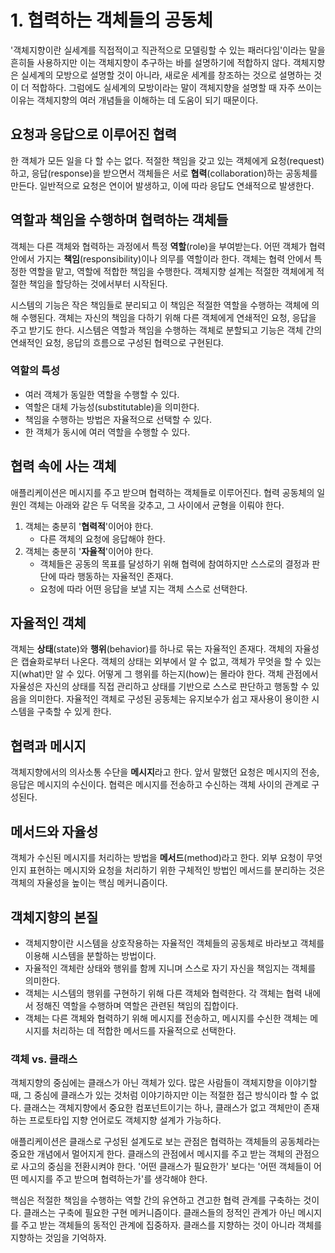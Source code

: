 # 1. 협력하는 객체들의 공동체

'객체지향이란 실세계를 직접적이고 직관적으로 모델링할 수 있는 패러다임'이라는 말을 흔히들 사용하지만 이는 객체지향이 추구하는 바를 설명하기에 적합하지 않다. 객체지향은 실세계의 모방으로 설명할 것이 아니라, 새로운 세계를 창조하는 것으로 설명하는 것이 더 적합하다. 그럼에도 실세계의 모방이라는 말이 객체지향을 설명할 때 자주 쓰이는 이유는 객체지향의 여러 개념들을 이해하는 데 도움이 되기 때문이다.



## 요청과 응답으로 이루어진 협력

한 객체가 모든 일을 다 할 수는 없다. 적절한 책임을 갖고 있는 객체에게 요청(request)하고, 응답(response)을 받으면서 객체들은 서로 **협력**(collaboration)하는 공동체를 만든다. 일반적으로 요청은 연이어 발생하고, 이에 따라 응답도 연쇄적으로 발생한다. 



## 역할과 책임을 수행하며 협력하는 객체들

객체는 다른 객체와 협력하는 과정에서 특정 **역할**(role)을 부여받는다. 어떤 객체가 협력 안에서 가지는 **책임**(responsibility)이나 의무를 역할이라 한다. 객체는 협력 안에서 특정한 역할을 맡고, 역할에 적합한 책임을 수행한다. 객체지향 설계는 적절한 객체에게 적절한 책임을 할당하는 것에서부터 시작된다. 

시스템의 기능은 작은 책임들로 분리되고 이 책임은 적절한 역할을 수행하는 객체에 의해 수행된다. 객체는 자신의 책임을 다하기 위해 다른 객체에게 연쇄적인 요청, 응답을 주고 받기도 한다. 시스템은 역할과 책임을 수행하는 객체로 분할되고 기능은 객체 간의 연쇄적인 요청, 응답의 흐름으로 구성된 협력으로 구현된댜.

### 역할의 특성

* 여러 객체가 동일한 역할을 수행할 수 있다.
* 역할은 대체 가능성(substitutable)을 의미한다.
* 책임을 수행하는 방법은 자율적으로 선택할 수 있다.
* 한 객체가 동시에 여러 역할을 수행할 수 있다.



## 협력 속에 사는 객체

애플리케이션은 메시지를 주고 받으며 협력하는 객체들로 이루어진다. 협력 공동체의 일원인 객체는 아래와 같은 두 덕목을 갖추고, 그 사이에서 균형을 이뤄야 한다.

1. 객체는 충분히 '**협력적**'이어야 한다.
   - 다른 객체의 요청에 응답해야 한다.
2. 객체는 충분히 '**자율적**'이어야 한다.
   * 객체들은 공동의 목표를 달성하기 위해 협력에 참여하지만 스스로의 결정과 판단에 따라 행동하는 자율적인 존재다. 
   * 요청에 따라 어떤 응답을 보낼 지는 객체 스스로 선택한다.



## 자율적인 객체

객체는 **상태**(state)와 **행위**(behavior)를 하나로 묶는 자율적인 존재다. 객체의 자율성은 캡슐화로부터 나온다. 객체의 상태는 외부에서 알 수 없고, 객체가 무엇을 할 수 있는지(what)만 알 수 있다. 어떻게 그 행위를 하는지(how)는 몰라야 한다. 객체 관점에서 자율성은 자신의 상태를 직접 관리하고 상태를 기반으로 스스로 판단하고 행동할 수 있음을 의미한다. 자율적인 객체로 구성된 공동체는 유지보수가 쉽고 재사용이 용이한 시스템을 구축할 수 있게 한다.



## 협력과 메시지

객체지향에서의 의사소통 수단을 **메시지**라고 한다. 앞서 말했던 요청은 메시지의 전송, 응답은 메시지의 수신이다. 협력은 메시지를 전송하고 수신하는 객체 사이의 관계로 구성된다. 



## 메서드와 자율성

객체가 수신된 메시지를 처리하는 방법을 **메서드**(method)라고 한다. 외부 요청이 무엇인지 표현하는 메시지와 요청을 처리하기 위한 구체적인 방법인 메서드를 분리하는 것은 객체의 자율성을 높이는 핵심 메커니즘이다. 



## 객체지향의 본질

* 객체지향이란 시스템을 상호작용하는 자율적인 객체들의 공동체로 바라보고 객체를 이용해 시스템을 분할하는 방법이다.
* 자율적인 객체란 상태와 행위를 함께 지니며 스스로 자기 자신을 책임지는 객체를 의미한다.
* 객체는 시스템의 행위를 구현하기 위해 다른 객체와 협력한다. 각 객체는 협력 내에서 정해진 역할을 수행하며 역할은 관련된 책임의 집합이다.
* 객체는 다른 객체와 협력하기 위해 메시지를 전송하고, 메시지를 수신한 객체는 메시지를 처리하는 데 적합한 메서드를 자율적으로 선택한다.



### 객체 vs. 클래스

객체지향의 중심에는 클래스가 아닌 객체가 있다. 많은 사람들이 객체지향을 이야기할 때, 그 중심에 클래스가 있는 것처럼 이야기하지만 이는 적절한 접근 방식이라 할 수 없다. 클래스는 객체지향에서 중요한 컴포넌트이기는 하나, 클래스가 없고 객체만이 존재하는 프로토타입 지향 언어로도 객체지향 설계가 가능하다. 

애플리케이션은 클래스로 구성된 설계도로 보는 관점은 협력하는 객체들의 공동체라는 중요한 개념에서 멀어지게 한다. 클래스의 관점에서 메시지를 주고 받는 객체의 관점으로 사고의 중심을 전환시켜야 한다. '어떤 클래스가 필요한가' 보다는 '어떤 객체들이 어떤 메시지를 주고 받으며 협력하는가'를 생각해야 한다. 

핵심은 적절한 책임을 수행하는 역할 간의 유연하고 견고한 협력 관계를 구축하는 것이다. 클래스는 구축에 필요한 구현 메커니즘이다. 클래스들의 정적인 관계가 아닌 메시지를 주고 받는 객체들의 동적인 관계에 집중하자. 클래스를 지향하는 것이 아니라 객체를 지향하는 것임을 기억하자.


